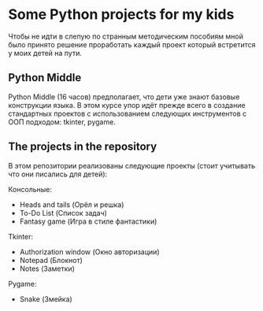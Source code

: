 # Some Python projects for my kids

Чтобы не идти в слепую по странным методическим пособиям мной было принято решение проработать каждый проект который встретится у моих детей на пути. 

## Python Middle

Python Middle (16 часов) предполагает, что дети уже знают базовые конструкции языка. В этом курсе упор идёт прежде всего в создание стандартных проектов с использованием следующих инструментов с ООП подходом: tkinter, pygame. 

## The projects in the repository

В этом репозитории реализованы следующие проекты (стоит учитывать что они писались для детей): 

Консольные:
- Heads and tails (Орёл и решка)
- To-Do List (Список задач)
- Fantasy game (Игра в стиле фантастики)

Tkinter:
- Authorization window (Окно авторизации)
- Notepad (Блокнот)
- Notes (Заметки)

Pygame:
- Snake (Змейка)
